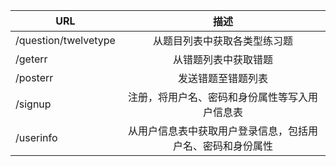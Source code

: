 | URL              | 描述             |
| ------------- |:--------------:| 
|/question/twelvetype|从题目列表中获取各类型练习题|
|/geterr|从错题列表中获取错题|
|/posterr|发送错题至错题列表|
|/signup|注册，将用户名、密码和身份属性等写入用户信息表|
|/userinfo|从用户信息表中获取用户登录信息，包括用户名、密码和身份属性|

